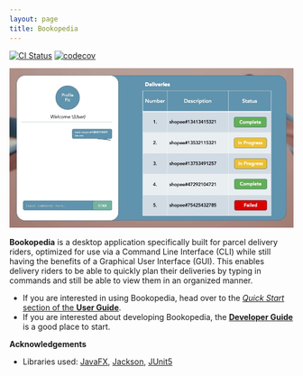 ```yaml
---
layout: page
title: Bookopedia
---
```


[![CI Status](https://github.com/se-edu/addressbook-level3/workflows/Java%20CI/badge.svg)](https://github.com/se-edu/addressbook-level3/actions)
[![codecov](https://codecov.io/gh/se-edu/addressbook-level3/branch/master/graph/badge.svg)](https://codecov.io/gh/se-edu/addressbook-level3)

![Ui](images/Ui.png)

**Bookopedia** is a desktop application specifically built for parcel delivery riders, optimized for use via a Command Line Interface (CLI) while still having the benefits of a Graphical User Interface (GUI).
This enables delivery riders to be able to quickly plan their deliveries by typing in commands and still be able to view them in an organized manner.

* If you are interested in using Bookopedia, head over to the [_Quick Start_ section of the **User Guide**](UserGuide.html#quick-start).
* If you are interested about developing Bookopedia, the [**Developer Guide**](DeveloperGuide.html) is a good place to start.


**Acknowledgements**

* Libraries used: [JavaFX](https://openjfx.io/), [Jackson](https://github.com/FasterXML/jackson), [JUnit5](https://github.com/junit-team/junit5)
